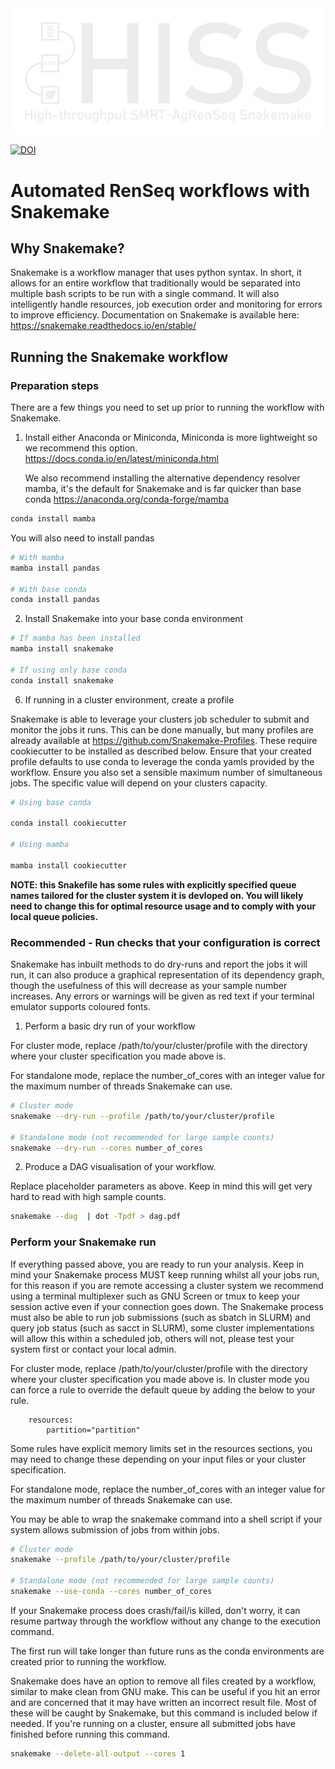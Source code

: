 <picture>
  <source media="(prefers-color-scheme: dark)" srcset="assets/HISSlogo_light.png">
  <img alt="Logo" src="assets/HISSlogo_light.png">
</picture>

[![DOI](https://zenodo.org/badge/DOI/10.5281/zenodo.7271099.svg)](https://doi.org/10.5281/zenodo.7271099)

# Automated RenSeq workflows with Snakemake

## Why Snakemake?

Snakemake is a workflow manager that uses python syntax. In short, it allows for an entire workflow that traditionally would be separated into multiple bash scripts to be run with a single command.
It will also intelligently handle resources, job execution order and monitoring for errors to improve efficiency.
Documentation on Snakemake is available here: <https://snakemake.readthedocs.io/en/stable/>

## Running the Snakemake workflow

### Preparation steps

There are a few things you need to set up prior to running the workflow with Snakemake.

1.  Install either Anaconda or Miniconda, Miniconda is more lightweight so we recommend this option. <https://docs.conda.io/en/latest/miniconda.html>

    We also recommend installing the alternative dependency resolver mamba, it's the default for Snakemake and is far quicker than base conda <https://anaconda.org/conda-forge/mamba>

```bash
conda install mamba
```

You will also need to install pandas

```bash
# With mamba
mamba install pandas

# With base conda
conda install pandas
```

2.  Install Snakemake into your base conda environment

```bash
# If mamba has been installed
mamba install snakemake

# If using only base conda
conda install snakemake
```
6.  If running in a cluster environment, create a profile

Snakemake is able to leverage your clusters job scheduler to submit and monitor the jobs it runs. This can be done manually, but many profiles are already available at <https://github.com/Snakemake-Profiles>. These require cookiecutter to be installed as described below. Ensure that your created profile defaults to use conda to leverage the conda yamls provided by the workflow. Ensure you also set a sensible maximum number of simultaneous jobs. The specific value will depend on your clusters capacity.

```bash
# Using base conda

conda install cookiecutter

# Using mamba

mamba install cookiecutter
```

**NOTE: this Snakefile has some rules with explicitly specified queue names tailored for the cluster system it is devloped on.
You will likely need to change this for optimal resource usage and to comply with your local queue policies.**

### Recommended - Run checks that your configuration is correct

Snakemake has inbuilt methods to do dry-runs and report the jobs it will run, it can also produce a graphical representation of its dependency graph, though the usefulness of this will decrease as your sample number increases.
Any errors or warnings will be given as red text if your terminal emulator supports coloured fonts.

1.  Perform a basic dry run of your workflow

For cluster mode, replace /path/to/your/cluster/profile with the directory where your cluster specification you made above is.

For standalone mode, replace the number_of_cores with an integer value for the maximum number of threads Snakemake can use.

```bash
# Cluster mode
snakemake --dry-run --profile /path/to/your/cluster/profile

# Standalone mode (not recommended for large sample counts)
snakemake --dry-run --cores number_of_cores
```

2.  Produce a DAG visualisation of your workflow.

Replace placeholder parameters as above.
Keep in mind this will get very hard to read with high sample counts.

```bash
snakemake --dag  | dot -Tpdf > dag.pdf
```

### Perform your Snakemake run

If everything passed above, you are ready to run your analysis.
Keep in mind your Snakemake process MUST keep running whilst all your jobs run, for this reason if you are remote accessing a cluster system we recommend using a terminal multiplexer such as GNU Screen or tmux to keep your session active even if your connection goes down.
The Snakemake process must also be able to run job submissions (such as sbatch in SLURM) and query job status (such as sacct in SLURM), some cluster implementations will allow this within a scheduled job, others will not, please test your system first or contact your local admin.

For cluster mode, replace /path/to/your/cluster/profile with the directory where your cluster specification you made above is.
In cluster mode you can force a rule to override the default queue by adding the below to your rule.

```
    resources:
        partition="partition"
```

Some rules have explicit memory limits set in the resources sections, you may need to change these depending on your input files or your cluster specification.

For standalone mode, replace the number_of_cores with an integer value for the maximum number of threads Snakemake can use.

You may be able to wrap the snakemake command into a shell script if your system allows submission of jobs from within jobs.

```bash
# Cluster mode
snakemake --profile /path/to/your/cluster/profile

# Standalone mode (not recommended for large sample counts)
snakemake --use-conda --cores number_of_cores
```

If your Snakemake process does crash/fail/is killed, don't worry, it can resume partway through the workflow without any change to the execution command.

The first run will take longer than future runs as the conda environments are created prior to running the workflow.

Snakemake does have an option to remove all files created by a workflow, similar to make clean from GNU make.
This can be useful if you hit an error and are concerned that it may have written an incorrect result file.
Most of these will be caught by Snakemake, but this command is included below if needed.
If you're running on a cluster, ensure all submitted jobs have finished before running this command.

```bash
snakemake --delete-all-output --cores 1
```
